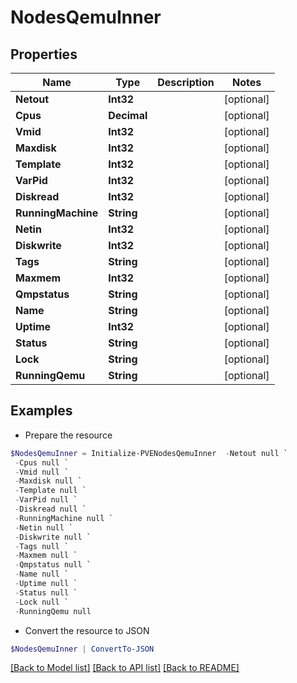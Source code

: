 # NodesQemuInner
## Properties

Name | Type | Description | Notes
------------ | ------------- | ------------- | -------------
**Netout** | **Int32** |  | [optional] 
**Cpus** | **Decimal** |  | [optional] 
**Vmid** | **Int32** |  | [optional] 
**Maxdisk** | **Int32** |  | [optional] 
**Template** | **Int32** |  | [optional] 
**VarPid** | **Int32** |  | [optional] 
**Diskread** | **Int32** |  | [optional] 
**RunningMachine** | **String** |  | [optional] 
**Netin** | **Int32** |  | [optional] 
**Diskwrite** | **Int32** |  | [optional] 
**Tags** | **String** |  | [optional] 
**Maxmem** | **Int32** |  | [optional] 
**Qmpstatus** | **String** |  | [optional] 
**Name** | **String** |  | [optional] 
**Uptime** | **Int32** |  | [optional] 
**Status** | **String** |  | [optional] 
**Lock** | **String** |  | [optional] 
**RunningQemu** | **String** |  | [optional] 

## Examples

- Prepare the resource
```powershell
$NodesQemuInner = Initialize-PVENodesQemuInner  -Netout null `
 -Cpus null `
 -Vmid null `
 -Maxdisk null `
 -Template null `
 -VarPid null `
 -Diskread null `
 -RunningMachine null `
 -Netin null `
 -Diskwrite null `
 -Tags null `
 -Maxmem null `
 -Qmpstatus null `
 -Name null `
 -Uptime null `
 -Status null `
 -Lock null `
 -RunningQemu null
```

- Convert the resource to JSON
```powershell
$NodesQemuInner | ConvertTo-JSON
```

[[Back to Model list]](../README.md#documentation-for-models) [[Back to API list]](../README.md#documentation-for-api-endpoints) [[Back to README]](../README.md)

